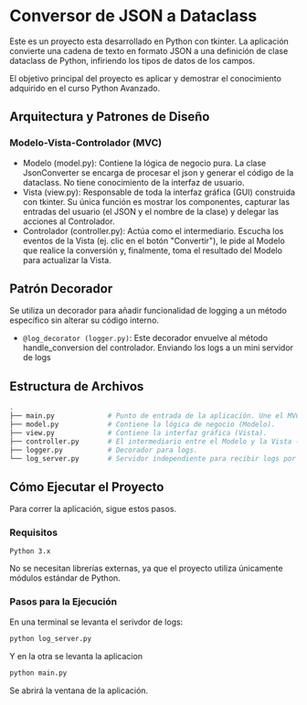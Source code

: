 # Conversor de JSON a Dataclass

Este es un proyecto esta desarrollado en Python con tkinter. La aplicación convierte una cadena de texto en formato JSON a una definición de clase dataclass de Python, infiriendo los tipos de datos de los campos.

El objetivo principal del proyecto es aplicar y demostrar el conocimiento adquirido en el curso Python Avanzado.

## Arquitectura y Patrones de Diseño

### Modelo-Vista-Controlador (MVC)

- Modelo (model.py): Contiene la lógica de negocio pura. La clase JsonConverter se encarga de procesar el json y generar el código de la dataclass. No tiene conocimiento de la interfaz de usuario.
- Vista (view.py): Responsable de toda la interfaz gráfica (GUI) construida con tkinter. Su única función es mostrar los componentes, capturar las entradas del usuario (el JSON y el nombre de la clase) y delegar las acciones al Controlador.
- Controlador (controller.py): Actúa como el intermediario. Escucha los eventos de la Vista (ej. clic en el botón "Convertir"), le pide al Modelo que realice la conversión y, finalmente, toma el resultado del Modelo para actualizar la Vista.

## Patrón Decorador

Se utiliza un decorador para añadir funcionalidad de logging a un método específico sin alterar su código interno.

- `@log_decorator (logger.py)`: Este decorador envuelve al método handle_conversion del controlador. Enviando los logs a un mini servidor de logs

## Estructura de Archivos

```bash
.
├── main.py             # Punto de entrada de la aplicación. Une el MVC.
├── model.py            # Contiene la lógica de negocio (Modelo).
├── view.py             # Contiene la interfaz gráfica (Vista).
├── controller.py       # El intermediario entre el Modelo y la Vista (Controlador).
├── logger.py           # Decorador para logs.
└── log_server.py       # Servidor independiente para recibir logs por la red.
```

## Cómo Ejecutar el Proyecto

Para correr la aplicación, sigue estos pasos.

### Requisitos

`Python 3.x`

No se necesitan librerías externas, ya que el proyecto utiliza únicamente módulos estándar de Python.

### Pasos para la Ejecución

En una terminal se levanta el serivdor de logs:
```bash
python log_server.py
```

Y en la otra se levanta la aplicacion

```bash
python main.py
```

Se abrirá la ventana de la aplicación.
